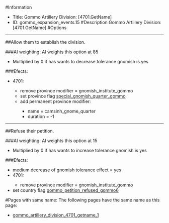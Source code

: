 #Information
 - Title: Gommo Artillery Division: [4701.GetName]
 - ID: gommo_expansion_events.15
#Description
Gommo Artillery Division: [4701.GetName]
#Options

___
##Allow them to establish the division.

###AI weighting:
AI weights this option at 85
 - Multiplied by 0 if has wants to decrease tolerance gnomish is yes


###Efects:<ul><li>4701:</li><ul><li>remove province modifier = gnomish_institute_gommo</li><li>set province flag [special_gnomish_quarter_gommo](../flags/special_gnomish_quarter_gommo.md)</li><li>add permanent province modifier:</li><ul><li>name = camsinh_gnome_quarter</li><li>duration = -1</li></ul></ul></ul>

___
##Refuse their petition.

###AI weighting:
AI weights this option at 15
 - Multiplied by 0 if has wants to increase tolerance gnomish is yes


###Efects:<ul><li>medium decrease of gnomish tolerance effect = yes</li><li>4701:</li><ul><li>remove province modifier = gnomish_institute_gommo</li></ul><li>set country flag [gommo_petition_refused_gommo6](../flags/gommo_petition_refused_gommo6.md)</li></ul>


#Pages with same name:
The following pages have the same name as this page:
 - [gommo_artillery_division_4701_getname_1](gommo_artillery_division_4701_getname_1.md)
